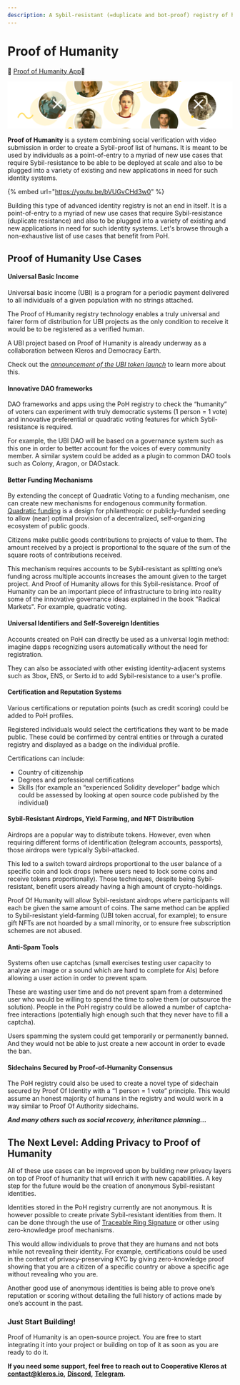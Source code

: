 ```yaml
---
description: A Sybil-resistant (=duplicate and bot-proof) registry of humans
---
```


# Proof of Humanity

👤 [Proof of Humanity App](https://proofofhumanity.id/)👤

![](../../.gitbook/assets/image%20%2820%29.png)

**Proof of Humanity** is a system combining social verification with video submission in order to create a Sybil-proof list of humans. It is meant to be used by individuals as a point-of-entry to a myriad of new use cases that require Sybil-resistance to be able to be deployed at scale and also to be plugged into a variety of existing and new applications in need for such identity systems.

{% embed url="https://youtu.be/bVUGvCHd3w0" %}

Building this type of advanced identity registry is not an end in itself. It is a point-of-entry to a myriad of new use cases that require Sybil-resistance \(duplicate resistance\) and also to be plugged into a variety of existing and new applications in need for such identity systems. Let's browse through a non-exhaustive list of use cases that benefit from PoH.

## Proof of Humanity Use Cases <a id="proof-of-humanity-use-cases"></a>

#### Universal Basic Income <a id="universal-basic-income"></a>

Universal basic income \(UBI\) is a program for a periodic payment delivered to all individuals of a given population with no strings attached.

The Proof of Humanity registry technology enables a truly universal and fairer form of distribution for UBI projects as the only condition to receive it would be to be registered as a verified human.

A UBI project based on Proof of Humanity is already underway as a collaboration between Kleros and Democracy Earth.

Check out the [_announcement of the UBI token launch_](https://blog.kleros.io/proof-of-humanity-building-the-internet-of-humans/) to learn more about this.

#### Innovative DAO frameworks <a id="innovative-dao-frameworks"></a>

DAO frameworks and apps using the PoH registry to check the “humanity” of voters can experiment with truly democratic systems \(1 person = 1 vote\) and innovative preferential or quadratic voting features for which Sybil-resistance is required.

For example, the UBI DAO will be based on a governance system such as this one in order to better account for the voices of every community member. A similar system could be added as a plugin to common DAO tools such as Colony, Aragon, or DAOstack.

#### Better Funding Mechanisms <a id="better-funding-mechanisms"></a>

By extending the concept of Quadratic Voting to a funding mechanism, one can create new mechanisms for endogenous community formation. [Quadratic funding](https://wtfisqf.com/) is a design for philanthropic or publicly-funded seeding to allow \(near\) optimal provision of a decentralized, self-organizing ecosystem of public goods.

Citizens make public goods contributions to projects of value to them. The amount received by a project is proportional to the square of the sum of the square roots of contributions received.

This mechanism requires accounts to be Sybil-resistant as splitting one’s funding across multiple accounts increases the amount given to the target project. And Proof of Humanity allows for this Sybil-resistance. Proof of Humanity can be an important piece of infrastructure to bring into reality some of the innovative governance ideas explained in the book "Radical Markets". For example, quadratic voting.

#### Universal Identifiers and Self-Sovereign Identities <a id="universal-identifiers-and-self-sovereign-identities"></a>

Accounts created on PoH can directly be used as a universal login method: imagine dapps recognizing users automatically without the need for registration.

They can also be associated with other existing identity-adjacent systems such as 3box, ENS, or Serto.id to add Sybil-resistance to a user's profile.

#### Certification and Reputation Systems <a id="certification-and-reputation-systems"></a>

Various certifications or reputation points \(such as credit scoring\) could be added to PoH profiles.

Registered individuals would select the certifications they want to be made public. These could be confirmed by central entities or through a curated registry and displayed as a badge on the individual profile.

Certifications can include:

* Country of citizenship
* Degrees and professional certifications
* Skills \(for example an “experienced Solidity developer” badge which could be assessed by looking at open source code published by the individual\)

#### Sybil-Resistant Airdrops, Yield Farming, and NFT Distribution <a id="sybil-resistant-airdrops-yield-farming-and-nft-distribution"></a>

Airdrops are a popular way to distribute tokens. However, even when requiring different forms of identification \(telegram accounts, passports\), those airdrops were typically Sybil-attacked.

This led to a switch toward airdrops proportional to the user balance of a specific coin and lock drops \(where users need to lock some coins and receive tokens proportionally\). Those techniques, despite being Sybil-resistant, benefit users already having a high amount of crypto-holdings.

Proof Of Humanity will allow Sybil-resistant airdrops where participants will each be given the same amount of coins. The same method can be applied to Sybil-resistant yield-farming \(UBI token accrual, for example\); to ensure gift NFTs are not hoarded by a small minority, or to ensure free subscription schemes are not abused.

#### Anti-Spam Tools <a id="anti-spam-tools"></a>

Systems often use captchas \(small exercises testing user capacity to analyze an image or a sound which are hard to complete for AIs\) before allowing a user action in order to prevent spam.

These are wasting user time and do not prevent spam from a determined user who would be willing to spend the time to solve them \(or outsource the solution\). People in the PoH registry could be allowed a number of captcha-free interactions \(potentially high enough such that they never have to fill a captcha\).

Users spamming the system could get temporarily or permanently banned. And they would not be able to just create a new account in order to evade the ban.

#### Sidechains Secured by Proof-of-Humanity Consensus <a id="sidechains-secured-by-proof-of-humanity-consensus"></a>

The PoH registry could also be used to create a novel type of sidechain secured by Proof Of Identity with a “1 person = 1 vote” principle. This would assume an honest majority of humans in the registry and would work in a way similar to Proof Of Authority sidechains.

_**And many others such as social recovery, inheritance planning...**_

## The Next Level: Adding Privacy to Proof of Humanity <a id="the-next-level-adding-privacy-to-proof-of-humanity"></a>

All of these use cases can be improved upon by building new privacy layers on top of Proof of humanity that will enrich it with new capabilities. A key step for the future would be the creation of anonymous Sybil-resistant identities.

Identities stored in the PoH registry currently are not anonymous. It is however possible to create private Sybil-resistant identities from them. It can be done through the use of [Traceable Ring Signature](https://eprint.iacr.org/2006/389.pdf) or other using zero-knowledge proof mechanisms.

This would allow individuals to prove that they are humans and not bots while not revealing their identity. For example, certifications could be used in the context of privacy-preserving KYC by giving zero-knowledge proof showing that you are a citizen of a specific country or above a specific age without revealing who you are.

Another good use of anonymous identities is being able to prove one’s reputation or scoring without detailing the full history of actions made by one’s account in the past.

### Just Start Building! <a id="just-start-building-"></a>

Proof of Humanity is an open-source project. You are free to start integrating it into your project or building on top of it as soon as you are ready to do it.

**If you need some support, feel free to reach out to Cooperative Kleros at** [**contact@kleros.io**](mailto:contact@kleros.io)**,** [**Discord**](https://discord.gg/WfmtDdGe9p)**,** [**Telegram**](https://t.me/kleros)**.**

